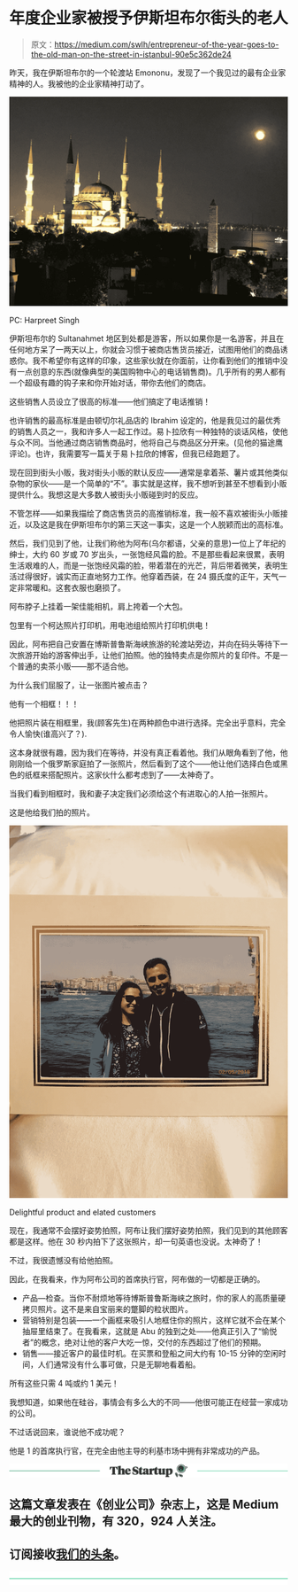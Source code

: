 # 年度企业家被授予伊斯坦布尔街头的老人

> 原文：<https://medium.com/swlh/entrepreneur-of-the-year-goes-to-the-old-man-on-the-street-in-istanbul-90e5c362de24>

昨天，我在伊斯坦布尔的一个轮渡站 Emononu，发现了一个我见过的最有企业家精神的人。我被他的企业家精神打动了。

![](img/b54a092c0ac3b7436359f5ebf214065b.png)

PC: Harpreet Singh

伊斯坦布尔的 Sultanahmet 地区到处都是游客，所以如果你是一名游客，并且在任何地方呆了一两天以上，你就会习惯于被商店售货员接近，试图用他们的商品诱惑你。我不希望你有这样的印象，这些家伙就在你面前，让你看到他们的推销中没有一点创意的东西(就像典型的美国购物中心的电话销售商)。几乎所有的男人都有一个超级有趣的钩子来和你开始对话，带你去他们的商店。

这些销售人员设立了很高的标准——他们搞定了电话推销！

也许销售的最高标准是由顿切尔礼品店的 Ibrahim 设定的，他是我见过的最优秀的销售人员之一，我和许多人一起工作过。易卜拉欣有一种独特的谈话风格，使他与众不同。当他通过商店销售商品时，他将自己与商品区分开来。(见他的猫途鹰评论)。也许，我需要写一篇关于易卜拉欣的博客，但我已经跑题了。

现在回到街头小贩，我对街头小贩的默认反应——通常是拿着茶、薯片或其他类似杂物的家伙——是一个简单的“不”。事实就是这样，我不想听到甚至不想看到小贩提供什么。我想这是大多数人被街头小贩碰到时的反应。

不管怎样——如果我描绘了商店售货员的高推销标准，我一般不喜欢被街头小贩接近，以及这是我在伊斯坦布尔的第三天这一事实，这是一个人脱颖而出的高标准。

然后，我们见到了他，让我们称他为阿布(乌尔都语，父亲的意思)一位上了年纪的绅士，大约 60 岁或 70 岁出头，一张饱经风霜的脸。不是那些看起来很累，表明生活艰难的人，而是一张饱经风霜的脸，带着潜在的光芒，背后带着微笑，表明生活过得很好，诚实而正直地努力工作。他穿着西装，在 24 摄氏度的正午，天气一定非常暖和。这套衣服也磨损了。

阿布脖子上挂着一架佳能相机，肩上挎着一个大包。

包里有一个柯达照片打印机，用电池组给照片打印机供电！

因此，阿布把自己安置在博斯普鲁斯海峡旅游的轮渡站旁边，并向在码头等待下一次旅游开始的游客伸出手，让他们拍照。他的独特卖点是你照片的复印件。不是一个普通的卖茶小贩——那不适合他。

为什么我们屈服了，让一张图片被点击？

他有一个相框！！！

他把照片装在相框里，我(顾客先生)在两种颜色中进行选择。完全出乎意料，完全令人愉快(谁高兴了？).

这本身就很有趣，因为我们在等待，并没有真正看着他。我们从眼角看到了他，他刚刚给一个俄罗斯家庭拍了一张照片，然后看到了这个——他让他们选择白色或黑色的纸框来搭配照片。这家伙什么都考虑到了——太神奇了。

当我们看到相框时，我和妻子决定我们必须给这个有进取心的人拍一张照片。

这是他给我们拍的照片。

![](img/2a1a366f2e536dbbcb28d33d2f529dee.png)

Delightful product and elated customers

现在，我通常不会摆好姿势拍照，阿布让我们摆好姿势拍照，我们见到的其他顾客都是这样。他在 30 秒内拍下了这张照片，却一句英语也没说。太神奇了！

不过，我很遗憾没有给他拍照。

因此，在我看来，作为阿布公司的首席执行官，阿布做的一切都是正确的。

*   产品—检查。当你不耐烦地等待博斯普鲁斯海峡之旅时，你的家人的高质量硬拷贝照片。这不是来自宝丽来的蹩脚的粒状图片。
*   营销特别是包装——一个画框来吸引人地框住你的照片，这样它就不会在某个抽屉里结束了。在我看来，这就是 Abu 的独到之处——他真正引入了“愉悦者”的概念，绝对让他的客户大吃一惊，交付的东西超过了他们的预期。
*   销售——接近客户的最佳时机。在买票和登船之间大约有 10-15 分钟的空闲时间，人们通常没有什么事可做，只是无聊地看着船。

所有这些只需 4 吨或约 1 美元！

我想知道，如果他在硅谷，事情会有多么大的不同——他很可能正在经营一家成功的公司。

不过话说回来，谁说他不成功呢？

他是 1 的首席执行官，在完全由他主导的利基市场中拥有非常成功的产品。

[![](img/308a8d84fb9b2fab43d66c117fcc4bb4.png)](https://medium.com/swlh)

## 这篇文章发表在《创业公司》杂志上，这是 Medium 最大的创业刊物，有 320，924 人关注。

## 订阅接收[我们的头条](http://growthsupply.com/the-startup-newsletter/)。

[![](img/b0164736ea17a63403e660de5dedf91a.png)](https://medium.com/swlh)